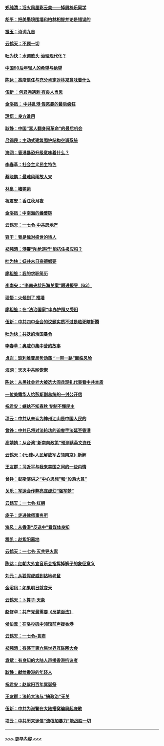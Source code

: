 #### [郑纯清：浴火凤凰彩云美——悼周梓乐同学](../pages/nsc993/n11645155.md?t=11101422) 
#### [胡平：把美墨境围墙和柏林相提并论是错误的](../pages/nsc993/n11645134.md?t=11101422) 
#### [振玉：诗词九首](../pages/nsc993/n11644081.md?t=11101422) 
#### [云鹤天：不顾一切](../pages/nsc993/n11643508.md?t=11101422) 
#### [吐为快：水调歌头·治理现代化？](../pages/nsc993/n11643485.md?t=11101422) 
#### [中国90后年轻人的希望与绝望](../pages/nsc993/n11642317.md?t=11101422) 
#### [陈达：高度信任与充分肯定对林郑意味着什么](../pages/nsc993/n11641441.md?t=11101422) 
#### [伍新 ：何君尧遇刺 有良人当思](../pages/nsc993/n11641503.md?t=11101422) 
#### [金浴凤： 中共乱港  假恶暴的最后疯狂](../pages/nsc993/n11641495.md?t=11101422) 
#### [理悟：良方谁用](../pages/nsc993/n11641463.md?t=11101422) 
#### [耿静：中国“富人翻身闹革命”的最后机会](../pages/nsc993/n11640655.md?t=11101422) 
#### [吕锡民：主动式建筑围护结构空调系统](../pages/nsc993/n11640168.md?t=11101422) 
#### [海网：香港暴恐升级意味着什么？](../pages/nsc993/n11635904.md?t=11101422) 
#### [李春草：社会主义民主特色](../pages/nsc993/n11634657.md?t=11101422) 
#### [蔡晓鹏：最难风雨故人来](../pages/nsc993/n11633145.md?t=11101422) 
#### [林泉：猪猡运](../pages/nsc993/n11631469.md?t=11101422) 
#### [祝君安：香江秋月夜](../pages/nsc993/n11631440.md?t=11101422) 
#### [金浴凤：中南海的蟾嬖链](../pages/nsc993/n11631290.md?t=11101422) 
#### [云鹤天：一七令·中共房地产](../pages/nsc993/n11630084.md?t=11101422) 
#### [容干：我是愧对盛世的诗人](../pages/nsc993/n11630059.md?t=11101422) 
#### [郑纯清：港警“陀枪游行”能抗住报应吗？](../pages/nsc993/n11629999.md?t=11101422) 
#### [吐为快：妖共末日盗德纲要](../pages/nsc993/n11628610.md?t=11101422) 
#### [廖祖笙：我的求职简历](../pages/nsc993/n11628492.md?t=11101422) 
#### [李南央：“李南央状告海关案”跟进报导（63）](../pages/nsc993/n11627039.md?t=11101422) 
#### [理悟：火候到了 推墙](../pages/nsc993/n11626917.md?t=11101422) 
#### [廖祖笙：在“法治国家”申办护照又受阻](../pages/nsc993/n11626500.md?t=11101422) 
#### [伍新：中共四中全会的议题实质不过是临死瞎折腾](../pages/nsc993/n11621774.md?t=11101422) 
#### [吐为快：共妖的治国暴令](../pages/nsc993/n11621401.md?t=11101422) 
#### [李春草：奥威尔集中营的故事](../pages/nsc993/n11621373.md?t=11101422) 
#### [贞岩：玻利维亚局势动荡 “一带一路”面临风险](../pages/nsc993/n11619480.md?t=11101422) 
#### [海网：天灭中共网恢恢](../pages/nsc993/n11618261.md?t=11101422) 
#### [陈达：从黑社会老大被选大阅兵观礼代表看中共本质](../pages/nsc993/n11618229.md?t=11101422) 
#### [一位美籍华人给彭斯副总统的一封公开信](../pages/nsc993/n11616906.md?t=11101422) 
#### [祝君安：蟪蛄不知春秋  专制不懂民主](../pages/nsc993/n11616882.md?t=11101422) 
#### [项云：中共从未认为神州江山是中国人民的](../pages/nsc993/n11616763.md?t=11101422) 
#### [曾铮：中共已将对法轮功的迫害手法延至香港](../pages/nsc993/n11616561.md?t=11101422) 
#### [高婧婧：从台湾“新南向政策”预测蔡英文连任](../pages/nsc993/n11616518.md?t=11101422) 
#### [云鹤天：《七律▪人民解放军占领南京》新解](../pages/nsc993/n11616490.md?t=11101422) 
#### [王友群：习近平与我来美国之间的一些内情](../pages/nsc993/n11615052.md?t=11101422) 
#### [曾铮：彭斯演讲之“中心思想”和“段落大意”](../pages/nsc993/n11615020.md?t=11101422) 
#### [关乐：军运会作弊亮底虚幻“强军梦”](../pages/nsc993/n11615008.md?t=11101422) 
#### [云鹤天：一七令‧红朝](../pages/nsc993/n11615000.md?t=11101422) 
#### [旋子：走进律师事务所](../pages/nsc993/n11614894.md?t=11101422) 
#### [海风：从香港“反送中”看媒体良知](../pages/nsc993/n11614480.md?t=11101422) 
#### [程凯：赵紫阳墓地](../pages/nsc993/n11614464.md?t=11101422) 
#### [云鹤天：一七令‧灭共导火索](../pages/nsc993/n11613471.md?t=11101422) 
#### [陈达：红朝大外宣音乐会指挥掉裤子的象征意义](../pages/nsc993/n11613456.md?t=11101422) 
#### [刘元：从狐假虎威到钻地老鼠](../pages/nsc993/n11612832.md?t=11101422) 
#### [金浴凤：如果明日就变天](../pages/nsc993/n11611135.md?t=11101422) 
#### [云鹤天：卜算子‧天象](../pages/nsc993/n11609023.md?t=11101422) 
#### [赵修卓：共产党最需要《反蒙面法》](../pages/nsc993/n11608006.md?t=11101422) 
#### [侯伯鸾：在洛杉矶中领馆前声援香港](../pages/nsc993/n11607802.md?t=11101422) 
#### [云鹤天：一七令•言商](../pages/nsc993/n11606248.md?t=11101422) 
#### [郑纯清：有感于第六届世界互联网大会](../pages/nsc993/n11604718.md?t=11101422) 
#### [袁斌：有良知的大陆人声援香港抗议者](../pages/nsc993/n11603673.md?t=11101422) 
#### [耿静：献给香港的年轻人](../pages/nsc993/n11602462.md?t=11101422) 
#### [祝君安：赵紫阳百年冥诞祭](../pages/nsc993/n11601386.md?t=11101422) 
#### [王友群：法轮大法与“搞政治”无关](../pages/nsc993/n11601658.md?t=11101422) 
#### [伍新：中共为港警在大陆搭窝骗局起底歌](../pages/nsc993/n11601536.md?t=11101422) 
#### [项云：中共历来迷信“流氓加暴力”能战胜一切](../pages/nsc993/n11601496.md?t=11101422) 

----
#### [ >>> 更早内容 <<< ](../indexes/nsc993-earlier.md)

